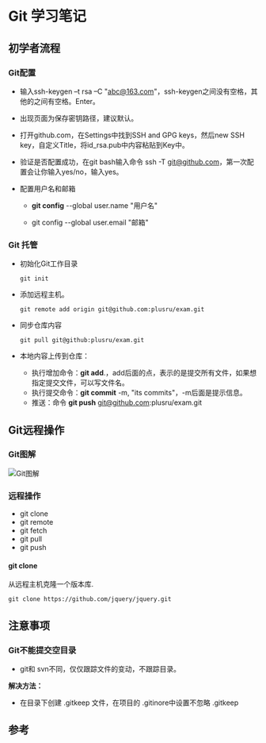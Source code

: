 # Git 学习笔记

## 初学者流程

### Git配置

- 输入ssh-keygen –t rsa –C "abc@163.com"，ssh-keygen之间没有空格，其他的之间有空格。Enter。

- 出现页面为保存密钥路径，建议默认。

- 打开github.com，在Settings中找到SSH and GPG keys，然后new SSH key，自定义Title，将id_rsa.pub中内容粘贴到Key中。

- 验证是否配置成功，在git bash输入命令 ssh -T git@github.com，第一次配置会让你输入yes/no，输入yes。

- 配置用户名和邮箱

  - **git config** --global user.name "用户名"

  - git config --global user.email "邮箱"

    

### Git 托管

- 初始化Git工作目录

  ```
  git init
  ```

- 添加远程主机。

  ```
  git remote add origin git@github.com:plusru/exam.git
  ```

- 同步仓库内容

  ```
  git pull git@github:plusru/exam.git
  ```

- 本地内容上传到仓库：
  - 执行增加命令：**git add**.，add后面的点，表示的是提交所有文件，如果想指定提交文件，可以写文件名。
  - 执行提交命令：**git commit** -m, "its commits"，-m后面是提示信息。
  - 推送：命令 **git push** git@github.com:plusru/exam.git

## Git远程操作

### Git图解

![Git图解](http://pz38o5vs6.bkt.clouddn.com/bg2014061202.jpg)



### 远程操作

- git clone
- git remote
- git fetch
- git pull
- git push

#### git clone

从远程主机克隆一个版本库.

```
git clone https://github.com/jquery/jquery.git
```















## 注意事项

### Git不能提交空目录

- git和 svn不同，仅仅跟踪文件的变动，不跟踪目录。

**解决方法：**

- 在目录下创建 .gitkeep 文件，在项目的 .gitinore中设置不忽略 .gitkeep





## 参考

[知乎]: https://zhuanlan.zhihu.com/p/23167699	"知乎博客"
[阮一峰的网络日志]: http://www.ruanyifeng.com/blog/2014/06/git_remote.html



